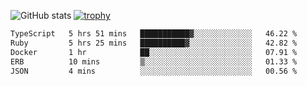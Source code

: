 ![GitHub stats](https://github-readme-stats.vercel.app/api?username=ksk001100&show_icons=true&theme=tokyonight)
[![trophy](https://github-profile-trophy.vercel.app/?username=ksk001100&theme=onedark)](https://github.com/ryo-ma/github-profile-trophy)

<!--START_SECTION:waka-->

```txt
TypeScript   5 hrs 51 mins   ███████████▓░░░░░░░░░░░░░   46.22 %
Ruby         5 hrs 25 mins   ██████████▓░░░░░░░░░░░░░░   42.82 %
Docker       1 hr            ██░░░░░░░░░░░░░░░░░░░░░░░   07.91 %
ERB          10 mins         ▒░░░░░░░░░░░░░░░░░░░░░░░░   01.33 %
JSON         4 mins          ░░░░░░░░░░░░░░░░░░░░░░░░░   00.56 %
```

<!--END_SECTION:waka-->
